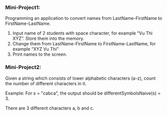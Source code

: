 ### Mini-Project1:
Programming an application to convert names from LastName-FirstName to 
FirstName-LastName.
1. Input name of 2 students with space character, for example “Vu Thi XYZ”. 
Store them into the memory.
2. Change them from LastName-FirstName to FirstName-LastName, for 
example “XYZ Vu Thi”
3. Print names to the screen.

### Mini-Project2:
Given a string which consists of lower alphabetic characters (a-z), count the 
number of different characters in it.

Example: For s = "cabca", the output should be differentSymbolsNaive(s) = 3.

There are 3 different characters a, b and c.


